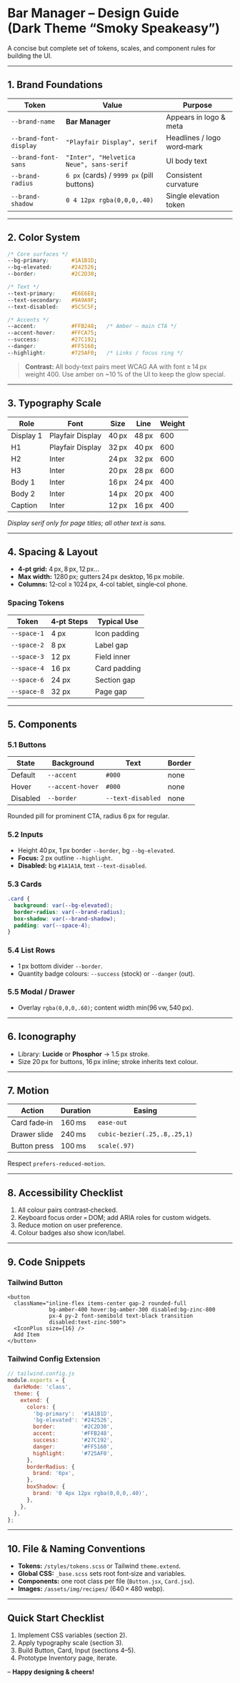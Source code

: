 # Bar Manager – Design Guide  (Dark Theme “Smoky Speakeasy”)

A concise but complete set of tokens, scales, and component rules for building the UI.

---

## 1. Brand Foundations

| Token | Value | Purpose |
|-------|-------|---------|
| `--brand-name` | **Bar Manager** | Appears in logo & meta |
| `--brand-font-display` | `"Playfair Display", serif` | Headlines / logo word‑mark |
| `--brand-font-sans` | `"Inter", "Helvetica Neue", sans-serif` | UI body text |
| `--brand-radius` | `6 px` (cards) / `9999 px` (pill buttons) | Consistent curvature |
| `--brand-shadow` | `0 4 12px rgba(0,0,0,.40)` | Single elevation token |

---

## 2. Color System

```css
/* Core surfaces */
--bg-primary:       #1A1B1D;
--bg-elevated:      #242526;
--border:           #2C2D30;

/* Text */
--text-primary:     #E6E6E8;
--text-secondary:   #9A9A9F;
--text-disabled:    #5C5C5F;

/* Accents */
--accent:           #FFB248;   /* Amber – main CTA */
--accent-hover:     #FFCA75;
--success:          #27C192;
--danger:           #FF5160;
--highlight:        #725AF0;   /* Links / focus ring */
```

> **Contrast:** All body‑text pairs meet WCAG AA with font ≥ 14 px weight 400. Use amber on ~10 % of the UI to keep the glow special.

---

## 3. Typography Scale

| Role | Font | Size | Line | Weight |
|------|------|------|------|--------|
| Display 1 | Playfair Display | 40 px | 48 px | 600 |
| H1        | Playfair Display | 32 px | 40 px | 600 |
| H2        | Inter            | 24 px | 32 px | 600 |
| H3        | Inter            | 20 px | 28 px | 600 |
| Body 1    | Inter            | 16 px | 24 px | 400 |
| Body 2    | Inter            | 14 px | 20 px | 400 |
| Caption   | Inter            | 12 px | 16 px | 400 |

*Display serif only for page titles; all other text is sans.*

---

## 4. Spacing & Layout

* **4‑pt grid:** 4 px, 8 px, 12 px…  
* **Max width:** 1280 px; gutters 24 px desktop, 16 px mobile.  
* **Columns:** 12‑col ≥ 1024 px, 4‑col tablet, single‑col phone.

### Spacing Tokens

| Token | 4‑pt Steps | Typical Use |
|-------|------------|-------------|
| `--space‑1` | 4 px | Icon padding |
| `--space‑2` | 8 px | Label gap |
| `--space‑3` | 12 px | Field inner |
| `--space‑4` | 16 px | Card padding |
| `--space‑6` | 24 px | Section gap |
| `--space‑8` | 32 px | Page gap |

---

## 5. Components

### 5.1 Buttons

| State | Background | Text | Border |
|-------|------------|------|--------|
| Default | `--accent` | `#000` | none |
| Hover   | `--accent-hover` | `#000` | none |
| Disabled| `--border` | `--text-disabled` | none |

Rounded pill for prominent CTA, radius 6 px for regular.

### 5.2 Inputs

* Height 40 px, 1 px border `--border`, bg `--bg-elevated`.  
* **Focus:** 2 px outline `--highlight`.  
* **Disabled:** bg `#1A1A1A`, text `--text-disabled`.

### 5.3 Cards

```css
.card {
  background: var(--bg-elevated);
  border-radius: var(--brand-radius);
  box-shadow: var(--brand-shadow);
  padding: var(--space-4);
}
```

### 5.4 List Rows

* 1 px bottom divider `--border`.  
* Quantity badge colours: `--success` (stock) or `--danger` (out).

### 5.5 Modal / Drawer

* Overlay `rgba(0,0,0,.60)`; content width min(96 vw, 540 px).

---

## 6. Iconography

* Library: **Lucide** or **Phosphor** → 1.5 px stroke.  
* Size 20 px for buttons, 16 px inline; stroke inherits text colour.

---

## 7. Motion

| Action | Duration | Easing |
|--------|----------|--------|
| Card fade‑in | 160 ms | `ease-out` |
| Drawer slide | 240 ms | `cubic-bezier(.25,.8,.25,1)` |
| Button press | 100 ms | `scale(.97)` |

Respect `prefers-reduced-motion`.

---

## 8. Accessibility Checklist

1. All colour pairs contrast‑checked.  
2. Keyboard focus order = DOM; add ARIA roles for custom widgets.  
3. Reduce motion on user preference.  
4. Colour badges also show icon/label.

---

## 9. Code Snippets

### Tailwind Button

```tsx
<button
  className="inline-flex items-center gap-2 rounded-full
             bg-amber-400 hover:bg-amber-300 disabled:bg-zinc-800
             px-4 py-2 font-semibold text-black transition
             disabled:text-zinc-500">
  <IconPlus size={16} />
  Add Item
</button>
```

### Tailwind Config Extension

```js
// tailwind.config.js
module.exports = {
  darkMode: 'class',
  theme: {
    extend: {
      colors: {
        'bg-primary':  '#1A1B1D',
        'bg-elevated': '#242526',
        border:        '#2C2D30',
        accent:        '#FFB248',
        success:       '#27C192',
        danger:        '#FF5160',
        highlight:     '#725AF0',
      },
      borderRadius: {
        brand: '6px',
      },
      boxShadow: {
        brand: '0 4px 12px rgba(0,0,0,.40)',
      },
    },
  },
};
```

---

## 10. File & Naming Conventions

* **Tokens:** `/styles/tokens.scss` or Tailwind `theme.extend`.  
* **Global CSS:** `_base.scss` sets root font‑size and variables.  
* **Components:** one root class per file (`Button.jsx`, `Card.jsx`).  
* **Images:** `/assets/img/recipes/` (640 × 480 webp).

---

## Quick Start Checklist

1. Implement CSS variables (section 2).  
2. Apply typography scale (section 3).  
3. Build Button, Card, Input (sections 4–5).  
4. Prototype Inventory page, iterate.

– **Happy designing & cheers!**
